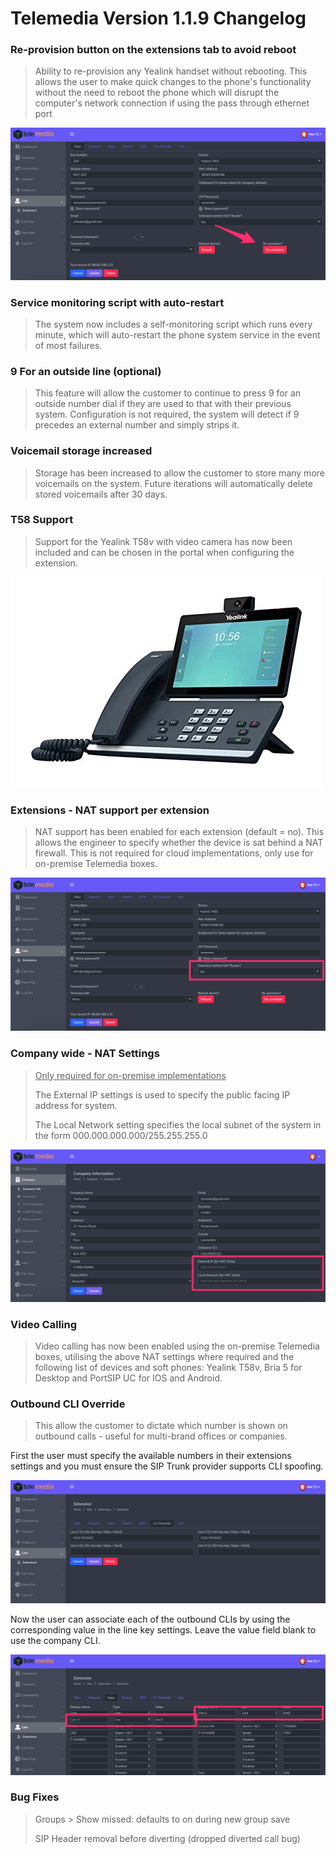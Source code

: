 # Telemedia Version 1.1.9 Changelog

### Re-provision button on the extensions tab to avoid reboot

> Ability to re-provision any Yealink handset without rebooting.  This allows the user to make quick changes to the phone's functionality without the need to reboot the phone which will disrupt the computer's network connection if using the pass through ethernet port

![re-provision](https://github.com/codebase-technology/Telemedia-Documentation/raw/master/1.1.9/images/re-provision.png)

### Service monitoring script with auto-restart

> The system now includes a self-monitoring script which runs every minute, which will auto-restart the phone system service in the event of most failures.

### 9 For an outside line (optional)

> This feature will allow the customer to continue to press 9 for an outside number dial if they are used to that with their previous system.  Configuration is not required, the system will detect if 9 precedes an external number and simply strips it. 

### Voicemail storage increased

> Storage has been increased to allow the customer to store many more voicemails on the system.  Future iterations will automatically delete stored voicemails after 30 days.

### T58 Support 

> Support for the Yealink T58v with video camera has now been included and can be chosen in the portal when configuring the extension.

![Yealink T58v](https://github.com/codebase-technology/Telemedia-Documentation/raw/master/1.1.9/images/Yealink%20T58v.jpg)

### Extensions - NAT support per extension

> NAT support has been enabled for each extension (default = no).  This allows the engineer to specify whether the device is sat behind a NAT firewall.  This is not required for cloud implementations, only use for on-premise Telemedia boxes.

![NAT Support](https://github.com/codebase-technology/Telemedia-Documentation/raw/master/1.1.9/images/nat.png)

### Company wide - NAT Settings

> <u>Only required for on-premise implementations</u>
>
> The External IP settings is used to specify the public facing IP address for system.
>
> The Local Network setting specifies the local subnet of the system in the form 000.000.000.000/255.255.255.0

![Company NAT Settings](https://github.com/codebase-technology/Telemedia-Documentation/raw/master/1.1.9/images/company-nat.png)

### Video Calling

> Video calling has now been enabled using the on-premise Telemedia boxes, utilising the above NAT settings where required and the following list of devices and soft phones: Yealink T58v, Bria 5 for Desktop and PortSIP UC for IOS and Android.

### Outbound CLI Override

> This allow the customer to dictate which number is shown on outbound calls - useful for multi-brand offices or companies.

First the user must specify the available numbers in their extensions settings and you must ensure the SIP Trunk provider supports CLI spoofing.

![Company NAT Settings](https://github.com/codebase-technology/Telemedia-Documentation/raw/master/1.1.9/images/cli-override.png)

Now the user can associate each of the outbound CLIs by using the corresponding value in the line key settings.  Leave the value field blank to use the company CLI.

![Company NAT Settings](https://github.com/codebase-technology/Telemedia-Documentation/raw/master/1.1.9/images/line-setup.png)

### Bug Fixes

>  Groups > Show missed: defaults to on during new group save
>
>  SIP Header removal before diverting (dropped diverted call bug)